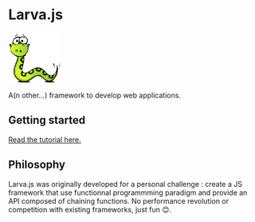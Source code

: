 <h1>Larva.js</h1>

<img height="100px" src="./docs/larva.js-logo.png">

A(n other...) framework to develop web applications.

## Getting started

[Read the tutorial here.](https://github.com/yannickdebree/larva.js/wiki)

## Philosophy

Larva.js was originally developed for a personal challenge : create a JS framework that use functionnal programmming paradigm and provide an API composed of chaining functions.
No performance revolution or competition with existing frameworks, just fun :blush:.
